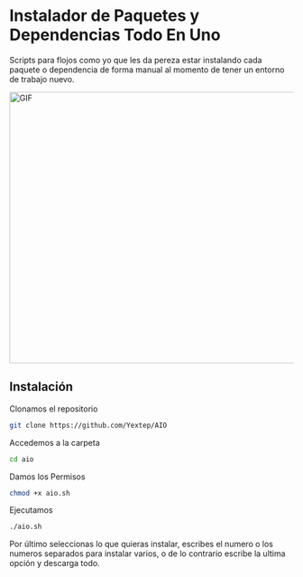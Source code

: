 # Instalador de Paquetes y Dependencias Todo En Uno

Scripts para flojos como yo que les da pereza estar instalando cada paquete o dependencia de forma manual al momento de tener un entorno de trabajo nuevo.

<img align="center" height="480" width="1000" alt="GIF" src="https://github.com/Yextep/AIO/assets/114537444/9346f947-3f16-4d68-bcba-33c74a7d0d23"/>

## Instalación

Clonamos el repositorio

```bash
git clone https://github.com/Yextep/AIO
```
Accedemos a la carpeta
```bash
cd aio
```
Damos los Permisos
```bash
chmod +x aio.sh
```
Ejecutamos
```bash
./aio.sh
```
Por último seleccionas lo que quieras instalar, escribes el numero o los numeros separados para instalar varios, o de lo contrario escribe la ultima opción y descarga todo.
